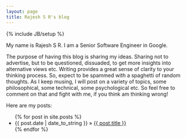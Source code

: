 ```yaml
---
layout: page
title: Rajesh S R's blog
---
```

{% include JB/setup %}

My name is Rajesh S R. I am a Senior Software Engineer in Google.

The purpose of having this blog is sharing my ideas. Sharing not to advertise, but to be questioned, dissuaded, to get more insights into alternative views etc.
Writing provides a great sense of clarity to your thinking process. So, expect to be spammed with a spaghetti of random thoughts.  As I keep musing, I will post on a variety of topics, some philosophical, some technical, some psychological etc. So feel free to comment on that and fight with me, if you think am thinking wrong! 

Here are my posts:  

<ul class="posts">
  {% for post in site.posts %}
    <li><span>{{ post.date | date_to_string }}</span> &raquo; <a href="{{ BASE_PATH }}{{ post.url }}">{{ post.title }}</a></li>
  {% endfor %}
</ul>



